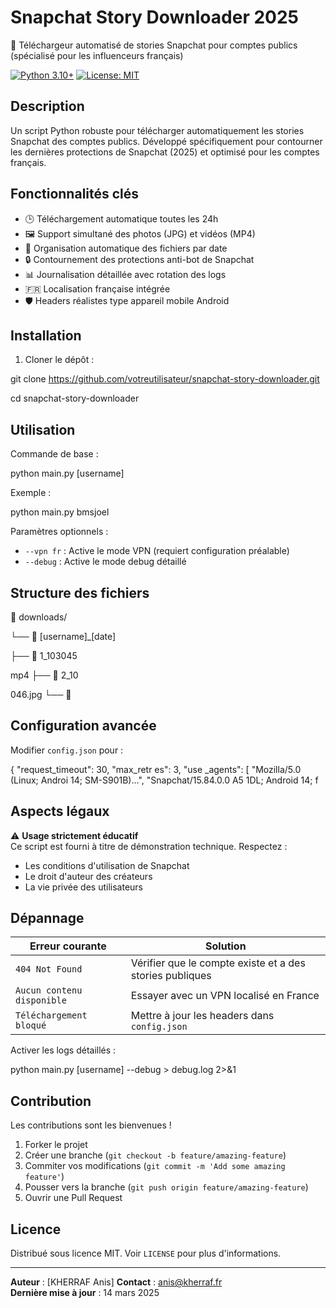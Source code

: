 # Snapchat Story Downloader 2025

📱 Téléchargeur automatisé de stories Snapchat pour comptes publics (spécialisé pour les influenceurs français)

[![Python 3.10+](https://img.shields.io/badge/python-3.10%2B-blue.svg)](https://www.python.org/downloads/)
[![License: MIT](https://img.shields.io/badge/License-MIT-yellow.svg)](https://opensource.org/licenses/MIT)

## Description

Un script Python robuste pour télécharger automatiquement les stories Snapchat des comptes publics. Développé spécifiquement pour contourner les dernières protections de Snapchat (2025) et optimisé pour les comptes français.

## Fonctionnalités clés

- 🕒 Téléchargement automatique toutes les 24h
- 🖼️ Support simultané des photos (JPG) et vidéos (MP4)
- 📁 Organisation automatique des fichiers par date
- 🔒 Contournement des protections anti-bot de Snapchat
- 📊 Journalisation détaillée avec rotation des logs
- 🇫🇷 Localisation française intégrée
- 🛡️ Headers réalistes type appareil mobile Android

## Installation

1. Cloner le dépôt :

git clone https://github.com/votreutilisateur/snapchat-story-downloader.git

cd snapchat-story-downloader

## Utilisation

Commande de base :

python main.py [username]

Exemple :

python main.py bmsjoel

Paramètres optionnels :

- `--vpn fr` : Active le mode VPN (requiert configuration préalable)
- `--debug` : Active le mode debug détaillé

## Structure des fichiers

📂 downloads/

└── 📂 [username]_[date]

├── 📄 1_103045

mp4 ├── 📄 2_10

046.jpg └── 📄

## Configuration avancée

Modifier `config.json` pour :

{
"request_timeout":
30, "max_retr
es": 3, "use
_agents": [ "Mozilla/5.0 (Linux; Androi
14; SM-S901B)...", "Snapchat/15.84.0.0
A5
1DL; Android 14;
f

## Aspects légaux

⚠️ **Usage strictement éducatif**  
Ce script est fourni à titre de démonstration technique. Respectez :
- Les conditions d'utilisation de Snapchat
- Le droit d'auteur des créateurs
- La vie privée des utilisateurs

## Dépannage

Erreur courante | Solution
---------------|---------
`404 Not Found` | Vérifier que le compte existe et a des stories publiques
`Aucun contenu disponible` | Essayer avec un VPN localisé en France
`Téléchargement bloqué` | Mettre à jour les headers dans `config.json`

Activer les logs détaillés :

python main.py [username] --debug > debug.log 2>&1

## Contribution

Les contributions sont les bienvenues ! 
1. Forker le projet
2. Créer une branche (`git checkout -b feature/amazing-feature`)
3. Commiter vos modifications (`git commit -m 'Add some amazing feature'`)
4. Pousser vers la branche (`git push origin feature/amazing-feature`)
5. Ouvrir une Pull Request

## Licence

Distribué sous licence MIT. Voir `LICENSE` pour plus d'informations.

---

**Auteur** : [KHERRAF Anis] 
**Contact** : [anis@kherraf.fr](mailto:anis@kherraf.fr)  
**Dernière mise à jour** : 14 mars 2025
